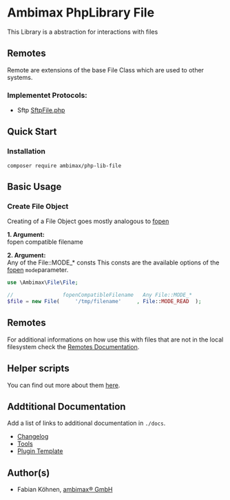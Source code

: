 # Ambimax PhpLibrary File 
This Library is a abstraction for interactions with files

## Remotes
Remote are extensions of the base File Class which are used to  other systems.

### Implementet Protocols:
- Sftp [SftpFile.php](src/Remote/SftpFile.php)

## Quick Start
### Installation
```shell
composer require ambimax/php-lib-file
```

## Basic Usage

### Create File Object
Creating of a File Object goes mostly analogous to [fopen](https://www.php.net/manual/de/function.fopen.php)

__1. Argument:__   
fopen compatible filename

__2. Argument:__   
Any of the File::MODE_* consts
This consts are the available options of the [fopen](https://www.php.net/manual/de/function.fopen.php) `mode`parameter.

```php
use \Ambimax\File\File;

//                fopenCompatibleFilename   Any File::MODE_*
$file = new File(     '/tmp/filename'     , File::MODE_READ  );
```

## Remotes
For additional informations on how use this with files that are not in the local filesystem check the [Remotes Documentation](docs/remotes/README.md).

## Helper scripts

You can find out more about them [here](docs/tools.md).

## Addtitional Documentation

Add a list of links to additional documentation in `./docs`.

* [Changelog](./CHANGELOG.md)
* [Tools](./tools.md)
* [Plugin Template](plugin-template.md)


## Author(s)
- Fabian Köhnen, [ambimax® GmbH](https://www.ambimax.de)